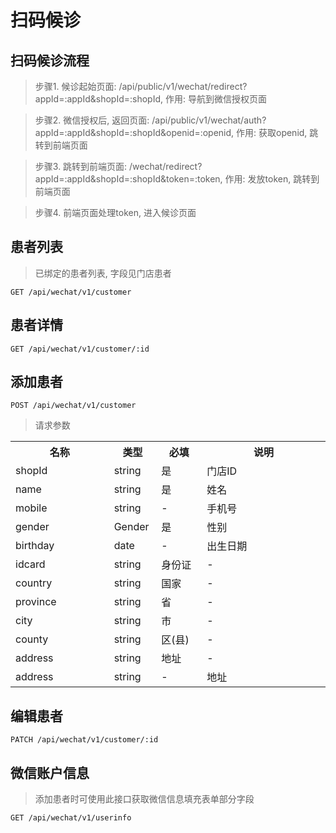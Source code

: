 # 扫码候诊

## 扫码候诊流程

>步骤1. 候诊起始页面: /api/public/v1/wechat/redirect?appId=:appId&shopId=:shopId, 作用: 导航到微信授权页面

>步骤2. 微信授权后, 返回页面: /api/public/v1/wechat/auth?appId=:appId&shopId=:shopId&openid=:openid, 作用: 获取openid, 跳转到前端页面

>步骤3. 跳转到前端页面: /wechat/redirect?appId=:appId&shopId=:shopId&token=:token, 作用: 发放token, 跳转到前端页面

>步骤4. 前端页面处理token, 进入候诊页面

## 患者列表
>已绑定的患者列表, 字段见门店患者

```
GET /api/wechat/v1/customer
```

## 患者详情

```
GET /api/wechat/v1/customer/:id
```

## 添加患者

```
POST /api/wechat/v1/customer
```

>请求参数
<table>
    <tr>
        <th style="width:150px;">名称</th>
        <th style="width:60px;">类型</th>
        <th style="width:60px;">必填</th>
        <th style="width:200px;">说明</th>
    </tr>
    <tr>
        <td>shopId</td>
        <td>string</td>
        <td>是</td>
        <td>门店ID</td>
    </tr>
    <tr>
        <td>name</td>
        <td>string</td>
        <td>是</td>
        <td>姓名</td>
    </tr>
    <tr>
        <td>mobile</td>
        <td>string</td>
        <td>-</td>
        <td>手机号</td>
    </tr>
    <tr>
        <td>gender</td>
        <td>Gender</td>
        <td>是</td>
        <td>性别</td>
    </tr>
    <tr>
        <td>birthday</td>
        <td>date</td>
        <td>-</td>
        <td>出生日期</td>
    </tr>
    <tr>
        <td>idcard</td>
        <td>string</td>
        <td>身份证</td>
        <td>-</td>
    </tr>
    <tr>
        <td>country</td>
        <td>string</td>
        <td>国家</td>
        <td>-</td>
    </tr>
    <tr>
        <td>province</td>
        <td>string</td>
        <td>省</td>
        <td>-</td>
    </tr>
    <tr>
        <td>city</td>
        <td>string</td>
        <td>市</td>
        <td>-</td>
    </tr>
    <tr>
        <td>county</td>
        <td>string</td>
        <td>区(县)</td>
        <td>-</td>
    </tr>
    <tr>
        <td>address</td>
        <td>string</td>
        <td>地址</td>
        <td>-</td>
    </tr>
    <tr>
        <td>address</td>
        <td>string</td>
        <td>-</td>
        <td>地址</td>
    </tr>
</table>

## 编辑患者

```
PATCH /api/wechat/v1/customer/:id
```

## 微信账户信息

>添加患者时可使用此接口获取微信信息填充表单部分字段

```
GET /api/wechat/v1/userinfo
```
